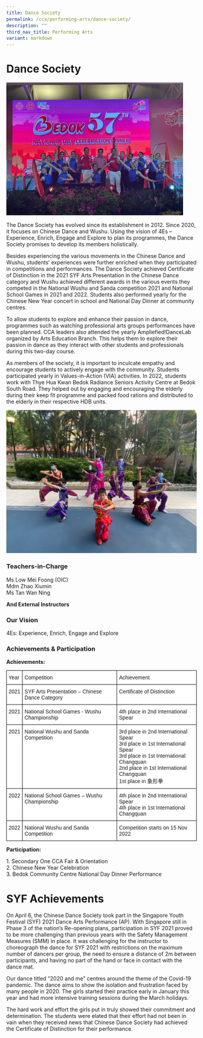 ```yaml
---
title: Dance Society
permalink: /cca/performing-arts/dance-society/
description: ""
third_nav_title: Performing Arts
variant: markdown
---
```

Dance Society
=============

![](/images/Dance1.jpg)

The Dance Society has evolved since its establishment in 2012. Since 2020, it focuses on Chinese Dance and Wushu. Using the vision of 4Es – Experience, Enrich, Engage and Explore to plan its programmes, the Dance Society promises to develop its members holistically.

Besides experiencing the various movements in the Chinese Dance and Wushu, students’ experiences were further enriched when they participated in competitions and performances. The Dance Society achieved Certificate of Distinction in the 2021 SYF Arts Presentation in the Chinese Dance category and Wushu achieved different awards in the various events they competed in the National Wushu and Sanda competition 2021 and National School Games in 2021 and 2022. Students also performed yearly for the Chinese New Year concert in school and National Day Dinner at community centres.

To allow students to explore and enhance their passion in dance, programmes such as watching professional arts groups performances have been planned. CCA leaders also attended the yearly Ampliefied!DanceLab organized by Arts Education Branch. This helps them to explore their passion in dance as they interact with other students and professionals during this two-day course.

As members of the society, it is important to inculcate empathy and encourage students to actively engage with the community. Students participated yearly in Values-in-Action (VIA) activities. In 2022, students work with Thye Hua Kwan Bedok Radiance Seniors Activity Centre at Bedok South Road. They helped out by engaging and encouraging the elderly during their keep fit programme and packed food rations and distributed to the elderly in their respective HDB units.

![](/images/Dance2.jpg)


### Teachers-in-Charge

Ms Low Mei Foong  (OIC)  
Mdm Zhao Xiumin  
Ms Tan Wan Ning


<b>And External Instructors</b>


### Our Vision

4Es: Experience, Enrich, Engage and Explore&nbsp;  

### Achievements &amp; Participation


<b>Achievements:</b>

<style type="text/css">
.tg  {border-collapse:collapse;border-spacing:0;}
.tg td{border-color:black;border-style:solid;border-width:1px;font-family:Arial, sans-serif;font-size:14px;
  overflow:hidden;padding:10px 5px;word-break:normal;}
.tg th{border-color:black;border-style:solid;border-width:1px;font-family:Arial, sans-serif;font-size:14px;
  font-weight:normal;overflow:hidden;padding:10px 5px;word-break:normal;}
.tg .tg-ktyi{background-color:#FFF;text-align:left;vertical-align:top}
</style>
<table class="tg">
<thead>
  <tr>
    <th class="tg-ktyi">Year</th>
    <th class="tg-ktyi">Competition</th>
    <th class="tg-ktyi">Achievement</th>
  </tr>
</thead>
<tbody>
  <tr>
    <td class="tg-ktyi">2021</td>
    <td class="tg-ktyi">SYF Arts Presentation – Chinese Dance Category</td>
    <td class="tg-ktyi">Certificate of Distinction</td>
  </tr>
  <tr>
    <td class="tg-ktyi">2021</td>
    <td class="tg-ktyi">National School Games  - Wushu Championship</td>
    <td class="tg-ktyi">4th place in 2nd International Spear</td>
  </tr>
  <tr>
    <td class="tg-ktyi">2021</td>
    <td class="tg-ktyi">National Wushu and Sanda Competition</td>
    <td class="tg-ktyi">3rd place in 2nd International Spear<br>3rd place in 1st International Spear<br>3rd place in 1st International Changquan<br>2nd place in 1st International Changquan<br>1st place in 象形拳</td>
  </tr>
  <tr>
    <td class="tg-ktyi">2022</td>
    <td class="tg-ktyi">National School Games – Wushu Championship</td>
    <td class="tg-ktyi">4th place in 2nd International Spear<br>4th place in 1st International Changquan</td>
  </tr>
  <tr>
    <td class="tg-ktyi">2022</td>
    <td class="tg-ktyi">National Wushu and Sanda Competition</td>
    <td class="tg-ktyi">Competition starts on 15 Nov 2022</td>
  </tr>
</tbody>
</table>

<b>Participation:</b>

1\.  Secondary One CCA Fair &amp; Orientation<br>
2\.  Chinese New Year Celebration<br>
3\.  Bedok Community Centre National Day Dinner Performance


SYF Achievements
================

On April 6, the Chinese Dance Society took part in the Singapore Youth Festival (SYF) 2021 Dance Arts Performance (AP). With Singapore still in Phase 3 of the nation’s Re-opening plans, participation in SYF 2021 proved to be more challenging than previous years with the Safety Management Measures (SMM) in place. It was challenging for the instructor to choreograph the dance for SYF 2021 with restrictions on the maximum number of dancers per group, the need to ensure a distance of 2m between participants, and having no part of the hand or face in contact with the dance mat.

Our dance titled “2020 and me” centres around the theme of the Covid-19 pandemic. The dance aims to show the isolation and frustration faced by many people in 2020. The girls started their practice early in January this year and had more intensive training sessions during the March holidays.

The hard work and effort the girls put in truly showed their commitment and determination. The students were elated that their effort had not been in vain when they received news that Chinese Dance Society had achieved the Certificate of Distinction for their performance.